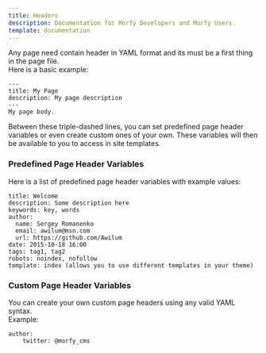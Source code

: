 ```yaml
---
title: Headers
description: Documentation for Morfy Developers and Morfy Users.
template: documentation
---
```


Any page need contain header in YAML format and its must be a first thing in the page file.  
Here is a basic example:  

```
---
title: My Page
description: My page description
---
My page body.
```

Between these triple-dashed lines, you can set predefined page header variables or even create custom ones of your own. These variables will then be available to you to access in site templates.  

### Predefined Page Header Variables
Here is a list of predefined page header variables with example values:  
```
title: Welcome  
description: Some description here   
keywords: key, words
author:
  name: Sergey Romanenko
  email: awilum@msn.com
  url: https://github.com/Awilum
date: 2015-10-18 16:00
tags: tag1, tag2
robots: noindex, nofollow  
template: index (allows you to use different templates in your theme)  
```


### Custom Page Header Variables
You can create your own custom page headers using any valid YAML syntax.  
Example:   
```
author:
    twitter: @morfy_cms
```
